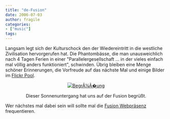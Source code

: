 ```yaml
---
title: "de-Fusion"
date: 2006-07-03
author: fragile
categories:
- ["music"]
tags:
---
```

Langsam legt sich der Kulturschock den der Wiedereintritt in die westliche Zivilisation hervorgerufen hat. Die Phantombässe, die man unausweichlich nach 4 Tagen Ferien in einer "Parallelergesellschaft ... in der vieles einfach mal völlig anders funktioniert", schwinden. Übrig bleiben eine Menge schöner Erinnerungen, die Vorfreude auf das nächste Mal und einige Bilder im <a href="http://www.it-webhost.de/photos/">Flickr Pool</a>.
<p align="center"><a href="/blog/wp-content/uploads/2006/07/DSCF0065.JPG" class="imagelink" title="BegrÃ¼Ã�ung"><img src="/blog/wp-content/uploads/2006/07/DSCF0065Vorschaubild.JPG" id="image106" alt="BegrÃ¼Ã�ung" /></a></p>
<p align="center">Dieser Sonnenuntergang hat uns auf der Fusion begrüßt.</p>
<p align="left">Wer nächstes mal dabei sein will sollte mal die <a href="http://www.fusion-festival.de/" target="_blank">Fusion Webpräsenz</a> frequentieren.</p>